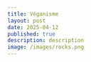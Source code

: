 ```yaml
---
title: Véganisme
layout: post
date: 2025-04-12
published: true
description: description
image: /images/rocks.png
---
```

